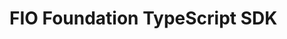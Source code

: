 # FIO Foundation TypeScript SDK

<!--

# Generating Documentation
TypeDoc is installed as a dev dependency.  After running npm install, 
simply run "typedoc --out documentation ./src/FIOSDK.ts --mode file 
--excludeExternals" at the root of the project.

The documentation will appear in a folder called "documentation" in the the root of the project.
-->